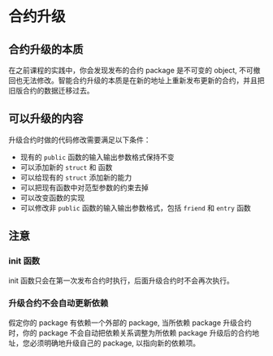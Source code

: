 # 合约升级

## 合约升级的本质

在之前课程的实践中，你会发现发布的合约 package 是不可变的 object, 不可撤回也无法修改。智能合约升级的本质是在新的地址上重新发布更新的合约，并且把旧版合约的数据迁移过去。

## 可以升级的内容

升级合约时做的代码修改需要满足以下条件：
- 现有的 `public` 函数的输入输出参数格式保持不变
- 可以添加新的 `struct` 和 函数
- 可以给现有的 `struct` 添加新的能力
- 可以把现有函数中对范型参数的约束去掉
- 可以改变函数的实现
- 可以修改非 `public` 函数的输入输出参数格式，包括 `friend` 和 `entry` 函数

## 注意

### init 函数

init 函数只会在第一次发布合约时执行，后面升级合约时不会再次执行。

### 升级合约不会自动更新依赖

假定你的 package 有依赖一个外部的 package, 当所依赖 package 升级合约时，你的 package 不会自动把依赖关系调整为所依赖 package 升级后的合约地址，您必须明确地升级自己的 package, 以指向新的依赖项。
